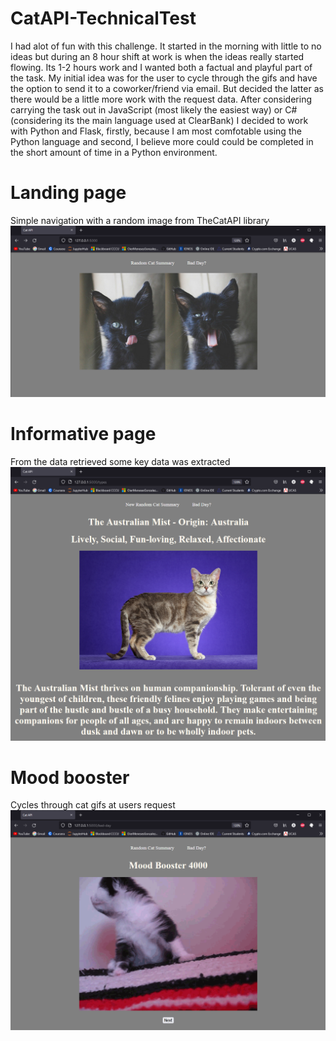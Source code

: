 # CatAPI-TechnicalTest

I had alot of fun with this challenge. It started in the morning with little to no ideas but during an 8 hour shift at work is when the ideas really started flowing. Its 1-2 hours work and I wanted both a factual and playful part of the task. My initial idea was for the user to cycle through the gifs and have the option to send it to a coworker/friend via email. But decided the latter as there would be a little more work with the request data.
After considering carrying the task out in JavaScript (most likely the easiest way) or C# (considering its the main language used at ClearBank) I decided to work with Python and Flask, firstly, because I am most comfotable using the Python language and second, I believe more could could be completed in the short amount of time in a Python environment.

# Landing page 
Simple navigation with a random image from TheCatAPI library
![Screenshot](index.png)

# Informative page
From the data retrieved some key data was extracted
![Screenshot](facts.png)

# Mood booster
Cycles through cat gifs at users request
![Screenshot](mood.png)

